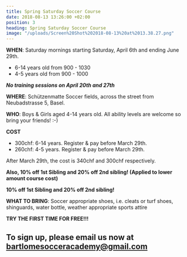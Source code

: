 ```yaml
---
title: Spring Saturday Soccer Course
date: 2018-08-13 13:26:00 +02:00
position: 3
heading: Spring Saturday Soccer Course
image: "/uploads/Screen%20Shot%202018-08-13%20at%2013.38.27.png"
---
```


**WHEN**: Saturday mornings starting Saturday, April 6th and ending June 29th.
- 6-14 years old from 900 - 1030
- 4-5 years old from 900 - 1000

***No training sessions on April 20th and 27th***

**WHERE**: Schützenmatte Soccer fields, across the street from Neubadstrasse 5, Basel.

**WHO**: Boys & Girls aged 4-14 years old. All ability levels are welcome so bring your friends! :-)

**COST**

- 300chf: 6-14 years. Register & pay before March 29th.
- 260chf: 4-5 years. Register & pay before March 29th.

After March 29th, the cost is 340chf and 300chf respectively.

**Also, 10% off 1st Sibling and 20% off 2nd sibling! (Applied to lower amount course cost)**

**10% off 1st Sibling and 20% off 2nd sibling!**

**WHAT TO BRING**: Soccer appropriate shoes, i.e. cleats or turf shoes, shinguards, water bottle, weather appropriate sports attire

**TRY THE FIRST TIME FOR FREE!!!**

## To sign up, please email us now at bartlomesocceracademy@gmail.com
